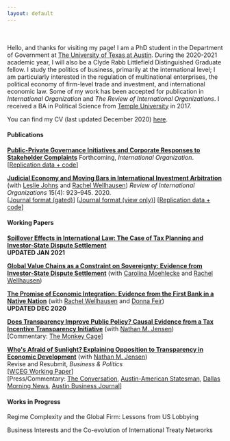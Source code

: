 ```yaml
---
layout: default
---
```

<br><br>
Hello, and thanks for visiting my page! I am a PhD student in the Department of Government at [The University of Texas at Austin](https://liberalarts.utexas.edu/government/). During the 2020-2021 academic year, I will also be a Clyde Rabb Littlefield Distinguished Graduate fellow. I study the politics of business, primarily at the international level; I am particularly interested in the regulation of multinational enterprises, the political economy of firm-level trade and investment, and international economic law. Some of my work has been accepted for publication in *International Organization* and *The Review of International Organizations*. I received a BA in Political Science from [Temple University](https://www.temple.edu/) in 2017. 

You can find my CV (last updated December 2020) [here](assets/Thrall_CV_Dec2020.pdf). 

#### Publications
**[Public-Private Governance Initiatives and Corporate Responses to Stakeholder Complaints](assets/T1_sept_2020.pdf)** Forthcoming, *International Organization*. <br>
[[Replication data + code](https://dataverse.harvard.edu/dataset.xhtml?persistentId=doi:10.7910/DVN/MK2OIT)]

**[Judicial Economy and Moving Bars in International Investment Arbitration](assets/Moving-Bars-final.pdf)** (with [Leslie Johns](http://lesliejohns.me/) and [Rachel Wellhausen](http://www.rwellhausen.com/)) *Review of International Organizations* 15(4): 923–945. 2020.<br>
[[Journal format (gated)](https://link.springer.com/article/10.1007/s11558-019-09364-y)] [[Journal format (view only)](https://rdcu.be/bLN9B)]  [[Replication data + code](assets/JoThWe_replication_materials.zip)]

#### Working Papers
**[Spillover Effects in International Law: The Case of Tax Planning and Investor-State Dispute Settlement](assets/taxplanning_v4.pdf)** <br>
**UPDATED JAN 2021** 

**[Global Value Chains as a Constraint on Sovereignty: Evidence from Investor-State Dispute Settlement](assets/MTW_EP_FINAL.pdf)** (with [Carolina Moehlecke](https://www.carolinamoehlecke.com/) and [Rachel Wellhausen](http://www.rwellhausen.com/)) 
 
**[The Promise of Economic Integration: Evidence from the First Bank in a Native Nation](assets/WFT_NativeBanking_v3.pdf)** (with [Rachel Wellhausen](http://www.rwellhausen.com/) and [Donna Feir](https://www.donnafeir.com/)) <br>
 **UPDATED DEC 2020** 

**[Does Transparency Improve Public Policy? Causal Evidence from a Tax Incentive Transparency Initiative](assets/Transparency_and_Tax_Breaks__Causal_Evidence_from_GASB_77.pdf)** (with [Nathan M. Jensen](http://www.natemjensen.com/))<br>
[Commentary: [The Monkey Cage](https://www.washingtonpost.com/politics/2020/08/07/elon-musk-got-millions-tax-breaks-put-plant-austin-heres-why-laws-dont-stop-these-secret-deals/?utm_medium=social&utm_source=twitter&utm_campaign=wp_monkeycage)]

**[Who's Afraid of Sunlight? Explaining Opposition to Transparency in Economic Development](assets/Jensen_Thrall_Pitt.docx)** (with [Nathan M. Jensen](http://www.natemjensen.com/))<br>
Revise and Resubmit, *Business & Politics* <br>
[[WCEG Working Paper](https://equitablegrowth.org/working-papers/whos-afraid-of-sunlight-explaining-opposition-to-transparency-in-economic-development/)]<br>
[Press/Commentary: [The Conversation](https://theconversation.com/amazon-hq2-texas-experience-shows-why-new-yorkers-should-be-skeptical-111137?utm_source=twitter&utm_medium=twitterbutton), [Austin-American Statesman](https://www.statesman.com/opinion/20190206/commentary-transparency-economic-development-regulations-are-dying-in-texas), [Dallas Morning News](https://www.dallasnews.com/opinion/commentary/2019/02/05/sweetheart-deal-deal-texas-trims-job-goals-companies-wont-hit-em), [Austin Business Journal](https://www.bizjournals.com/austin/news/2019/02/06/texas-enterprise-fund-transparency-study-how-often.html)]

#### Works in Progress

Regime Complexity and the Global Firm: Lessons from US Lobbying

Business Interests and the Co-evolution of International Treaty Networks
